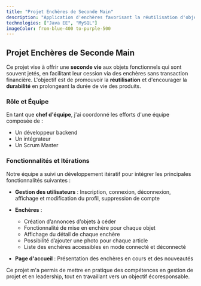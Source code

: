 ```yaml
---
title: "Projet Enchères de Seconde Main"
description: "Application d'enchères favorisant la réutilisation d'objets sans échanges financiers, prolongeant ainsi la durée de vie des produits."
technologies: ["Java EE", "MySQL"]
imageColor: from-blue-400 to-purple-500
---
```


## Projet Enchères de Seconde Main

Ce projet vise à offrir une **seconde vie** aux objets fonctionnels qui sont souvent jetés, en facilitant leur cession via des enchères sans transaction financière. L'objectif est de promouvoir la **réutilisation** et d'encourager la **durabilité** en prolongeant la durée de vie des produits.

### Rôle et Équipe

En tant que **chef d'équipe**, j'ai coordonné les efforts d'une équipe composée de :

- Un développeur backend
- Un intégrateur
- Un Scrum Master

### Fonctionnalités et Itérations

Notre équipe a suivi un développement itératif pour intégrer les principales fonctionnalités suivantes :

- **Gestion des utilisateurs** : Inscription, connexion, déconnexion, affichage et modification du profil, suppression de compte
  
- **Enchères** :
  - Création d’annonces d’objets à céder
  - Fonctionnalité de mise en enchère pour chaque objet
  - Affichage du détail de chaque enchère
  - Possibilité d’ajouter une photo pour chaque article
  - Liste des enchères accessibles en mode connecté et déconnecté

- **Page d'accueil** : Présentation des enchères en cours et des nouveautés

Ce projet m'a permis de mettre en pratique des compétences en gestion de projet et en leadership, tout en travaillant vers un objectif écoresponsable.
